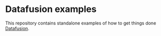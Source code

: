 # Datafusion examples

This repository contains standalone examples of how to get things done [Datafusion](https://github.com/apache/arrow-datafusion).

